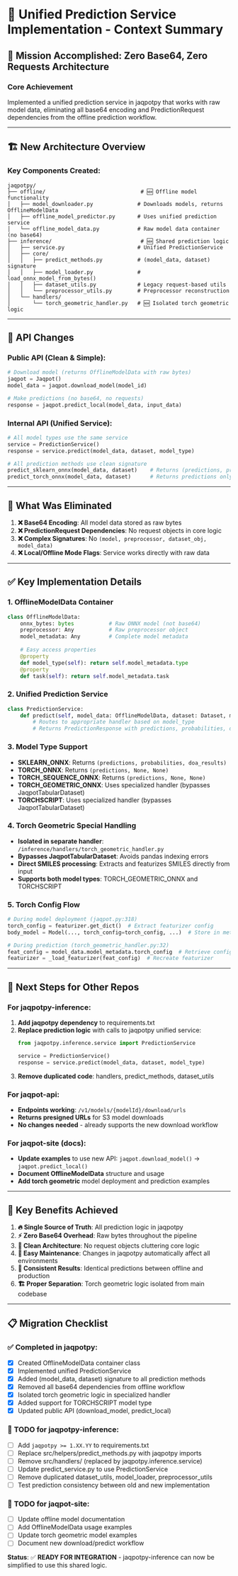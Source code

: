 # 📝 Unified Prediction Service Implementation - Context Summary

## 🎯 **Mission Accomplished: Zero Base64, Zero Requests Architecture**

### **Core Achievement**
Implemented a unified prediction service in jaqpotpy that works with raw model data, eliminating all base64 encoding and PredictionRequest dependencies from the offline prediction workflow.

---

## 🏗️ **New Architecture Overview**

### **Key Components Created:**

```
jaqpotpy/
├── offline/                              # 🆕 Offline model functionality
│   ├── model_downloader.py              # Downloads models, returns OfflineModelData
│   ├── offline_model_predictor.py       # Uses unified prediction service
│   └── offline_model_data.py            # Raw model data container (no base64)
├── inference/                            # 🆕 Shared prediction logic
│   ├── service.py                       # Unified PredictionService
│   ├── core/
│   │   ├── predict_methods.py           # (model_data, dataset) signature
│   │   ├── model_loader.py              # load_onnx_model_from_bytes()
│   │   ├── dataset_utils.py             # Legacy request-based utils
│   │   └── preprocessor_utils.py        # Preprocessor reconstruction
│   └── handlers/
│       └── torch_geometric_handler.py   # 🆕 Isolated torch geometric logic
```

---

## 🔧 **API Changes**

### **Public API (Clean & Simple):**
```python
# Download model (returns OfflineModelData with raw bytes)
jaqpot = Jaqpot()
model_data = jaqpot.download_model(model_id)

# Make predictions (no base64, no requests)
response = jaqpot.predict_local(model_data, input_data)
```

### **Internal API (Unified Service):**
```python
# All model types use the same service
service = PredictionService()
response = service.predict(model_data, dataset, model_type)

# All prediction methods use clean signature
predict_sklearn_onnx(model_data, dataset)    # Returns (predictions, probs, doa)
predict_torch_onnx(model_data, dataset)      # Returns predictions only
```

---

## 🚫 **What Was Eliminated**

1. **❌ Base64 Encoding**: All model data stored as raw bytes
2. **❌ PredictionRequest Dependencies**: No request objects in core logic
3. **❌ Complex Signatures**: No `(model, preprocessor, dataset_obj, model_data)` 
4. **❌ Local/Offline Mode Flags**: Service works directly with raw data

---

## ✅ **Key Implementation Details**

### **1. OfflineModelData Container**
```python
class OfflineModelData:
    onnx_bytes: bytes           # Raw ONNX model (not base64)
    preprocessor: Any           # Raw preprocessor object 
    model_metadata: Any         # Complete model metadata
    
    # Easy access properties
    @property
    def model_type(self): return self.model_metadata.type
    @property  
    def task(self): return self.model_metadata.task
```

### **2. Unified Prediction Service**
```python
class PredictionService:
    def predict(self, model_data: OfflineModelData, dataset: Dataset, model_type: str):
        # Routes to appropriate handler based on model_type
        # Returns PredictionResponse with predictions, probabilities, doa
```

### **3. Model Type Support**
- **SKLEARN_ONNX**: Returns `(predictions, probabilities, doa_results)`
- **TORCH_ONNX**: Returns `(predictions, None, None)`
- **TORCH_SEQUENCE_ONNX**: Returns `(predictions, None, None)`
- **TORCH_GEOMETRIC_ONNX**: Uses specialized handler (bypasses JaqpotTabularDataset)
- **TORCHSCRIPT**: Uses specialized handler (bypasses JaqpotTabularDataset)

### **4. Torch Geometric Special Handling**
- **Isolated in separate handler**: `/inference/handlers/torch_geometric_handler.py`
- **Bypasses JaqpotTabularDataset**: Avoids pandas indexing errors
- **Direct SMILES processing**: Extracts and featurizes SMILES directly from input
- **Supports both model types**: TORCH_GEOMETRIC_ONNX and TORCHSCRIPT

### **5. Torch Config Flow**
```python
# During model deployment (jaqpot.py:318)
torch_config = featurizer.get_dict()  # Extract featurizer config
body_model = Model(..., torch_config=torch_config, ...)  # Store in metadata

# During prediction (torch_geometric_handler.py:32)
feat_config = model_data.model_metadata.torch_config  # Retrieve config
featurizer = _load_featurizer(feat_config)  # Recreate featurizer
```

---

## 🔄 **Next Steps for Other Repos**

### **For jaqpotpy-inference:**
1. **Add jaqpotpy dependency** to requirements.txt
2. **Replace prediction logic** with calls to jaqpotpy unified service:
   ```python
   from jaqpotpy.inference.service import PredictionService
   
   service = PredictionService()
   response = service.predict(model_data, dataset, model_type)
   ```
3. **Remove duplicated code**: handlers, predict_methods, dataset_utils

### **For jaqpot-api:**
- **Endpoints working**: `/v1/models/{modelId}/download/urls`
- **Returns presigned URLs** for S3 model downloads
- **No changes needed** - already supports the new download workflow

### **For jaqpot-site (docs):**
- **Update examples** to use new API: `jaqpot.download_model()` → `jaqpot.predict_local()`
- **Document OfflineModelData** structure and usage
- **Add torch geometric** model deployment and prediction examples

---

## 🎯 **Key Benefits Achieved**

1. **🔥 Single Source of Truth**: All prediction logic in jaqpotpy
2. **⚡ Zero Base64 Overhead**: Raw bytes throughout the pipeline
3. **🧹 Clean Architecture**: No request objects cluttering core logic
4. **🔧 Easy Maintenance**: Changes in jaqpotpy automatically affect all environments
5. **🎯 Consistent Results**: Identical predictions between offline and production
6. **🏗️ Proper Separation**: Torch geometric logic isolated from main codebase

---

## 📋 **Migration Checklist**

### ✅ **Completed in jaqpotpy:**
- [x] Created OfflineModelData container class
- [x] Implemented unified PredictionService 
- [x] Added (model_data, dataset) signature to all prediction methods
- [x] Removed all base64 dependencies from offline workflow
- [x] Isolated torch geometric logic in specialized handler
- [x] Added support for TORCHSCRIPT model type
- [x] Updated public API (download_model, predict_local)

### 🔄 **TODO for jaqpotpy-inference:**
- [ ] Add `jaqpotpy >= 1.XX.YY` to requirements.txt
- [ ] Replace src/helpers/predict_methods.py with jaqpotpy imports
- [ ] Remove src/handlers/ (replaced by jaqpotpy.inference.service)
- [ ] Update predict_service.py to use PredictionService
- [ ] Remove duplicated dataset_utils, model_loader, preprocessor_utils
- [ ] Test prediction consistency between old and new implementation

### 🔄 **TODO for jaqpot-site:**
- [ ] Update offline model documentation
- [ ] Add OfflineModelData usage examples
- [ ] Update torch geometric model examples
- [ ] Document new download/predict workflow

**Status**: ✅ **READY FOR INTEGRATION** - jaqpotpy-inference can now be simplified to use this shared logic.